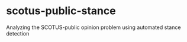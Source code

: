 # scotus-public-stance
 Analyzing the SCOTUS-public opinion problem using automated stance detection
